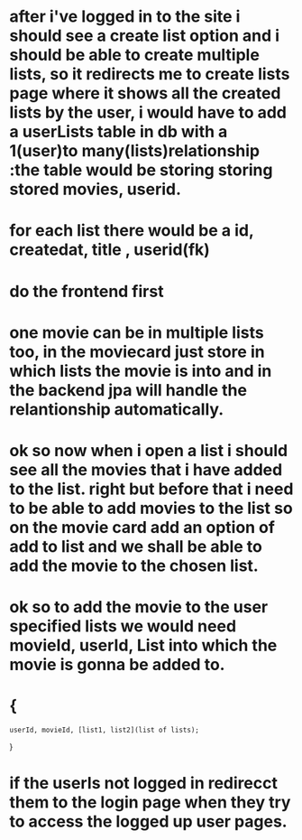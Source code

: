 # after i've logged in to the site i should see a create list option and i should be able to create multiple lists, so it redirects me to create lists page where it shows all the created lists by the user, i would have to add a userLists table in db with a 1(user)to many(lists)relationship :the table would be storing storing stored movies, userid.

# for each list there would be a id, createdat, title , userid(fk)

# do the frontend first

# one movie can be in multiple lists too, in the moviecard just store in which lists the movie is into and in the backend jpa will handle the relantionship automatically.

# ok so now when i open a list i should see all the movies that i have added to the list. right but before that i need to be able to add movies to the list so on the movie card add an option of add to list and we shall be able to add the movie to the chosen list.

# ok so to add the movie to the user specified lists we would need movieId, userId, List<userLists> into which the movie is gonna be added to.

# {

    userId, movieId, [list1, list2](list of lists);

}

# if the userIs not logged in redirecct them to the login page when they try to access the logged up user pages.
